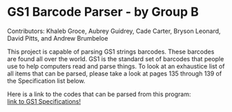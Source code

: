# GS1 Barcode Parser - by Group B

Contributors: Khaleb Groce, Aubrey Guidrey, Cade Carter, Bryson Leonard, David Pitts, and Andrew Brumbeloe 

This project is capable of parsing GS1 strings barcodes.
These barcodes are found all over the world. GS1 is the standard set of barcodes that people use to help computers read and parse things.
To look at an exhaustice list of all items that can be parsed, please take a look at pages 135 through 139 of the Specification list below.


Here is a link to the codes that can be parsed from this program:   
[link to GS1 Specifications!](https://www.gs1.org/docs/barcodes/GS1_General_Specifications.pdf)
